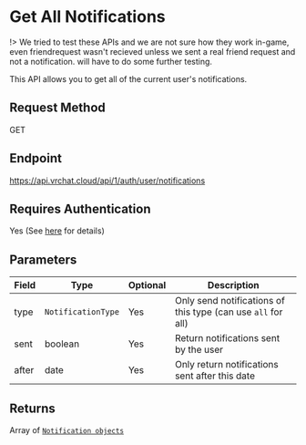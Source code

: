# Get All Notifications

!> We tried to test these APIs and we are not sure how they work in-game, even friendrequest wasn't recieved unless we sent a real friend request and not a notification. will have to do some further testing.

This API allows you to get all of the current user's notifications.

## Request Method
GET

## Endpoint
https://api.vrchat.cloud/api/1/auth/user/notifications

## Requires Authentication
Yes (See [here](Authorization.md) for details)

## Parameters

Field | Type | Optional | Description
------|------|----------|------------
type | `NotificationType` | Yes | Only send notifications of this type (can use `all` for all)
sent | boolean | Yes | Return notifications sent by the user
after | date | Yes | Only return notifications sent after this date

## Returns

Array of [`Notification objects`]("bjects/Notification.md?id=notification-object")
